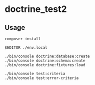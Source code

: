 # doctrine_test2

## Usage

```
composer install
```


```
$EDITOR ./env.local
```

```
./bin/console doctrine:database:create
./bin/console doctrine:schema:create
./bin/console doctrine:fixtures:load
```

```
./bin/console test:criteria
./bin/console test:error-criteria
```
